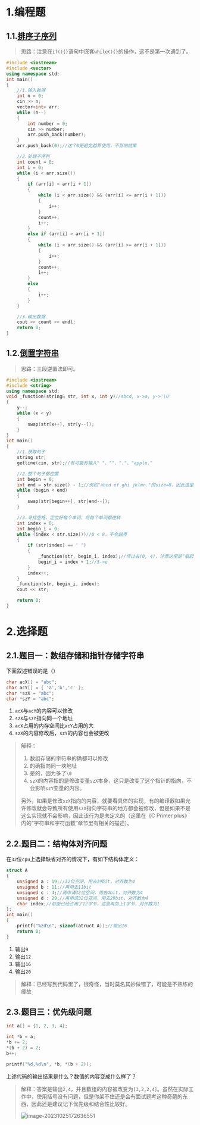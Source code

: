 # 1.编程题

## 1.1.[排序子序列](https://www.nowcoder.com/questionTerminal/2d3f6ddd82da445d804c95db22dcc471)

>   思路：注意在`if(){}`语句中嵌套`while(){}`的操作，这不是第一次遇到了。

```cpp
#include <iostream>
#include <vector>
using namespace std;
int main()
{
	//1.输入数据
	int n = 0;
	cin >> n;
	vector<int> arr;
	while (n--)
	{
		int number = 0;
		cin >> number;
		arr.push_back(number);
	}
	arr.push_back(0);//这个0是避免越界使用，不影响结果

	//2.处理子序列
	int count = 0;
	int i = 0;
	while (i < arr.size())
	{
		if (arr[i] < arr[i + 1])
		{
			while (i < arr.size() && (arr[i] <= arr[i + 1]))
			{
				i++;
			}
			count++;
			i++;
		}
		else if (arr[i] > arr[i + 1])
		{
			while (i < arr.size() && (arr[i] >= arr[i + 1]))
			{
				i++;
			}
			count++;
			i++;
		}
		else
		{
			i++;
		}
	}

	//3.输出数据
	cout << count << endl;
	return 0;
}
```

## 1.2.[倒置字符串](https://www.nowcoder.com/questionTerminal/8869d99cf1264e60a6d9eff4295e5bab)

>   思路：三段逆置法即可。

```cpp
#include <iostream>
#include <string>
using namespace std;
void _function(string& str, int x, int y)//abcd, x->a, y->'\0'
{
    y--;
    while (x < y)
    {
        swap(str[x++], str[y--]);
    }
}
int main()
{
    //1.获取句子
    string str;
    getline(cin, str);//有可能有输入" "、""、"."、"apple."

    //2.整个句子都逆置
    int begin = 0;
    int end = str.size() - 1;//例如"abcd ef ghi jklmn."的size=8，因此这里end为7
    while (begin < end)
    {
        swap(str[begin++], str[end--]);
    }

    //3.寻找空格，定位好每个单词，将每个单词都逆转
    int index = 0;
    int begin_i = 0;
    while (index < str.size())//0 < 8，不会越界
    {
        if (str[index] == ' ')
        {
            _function(str, begin_i, index);//传过去(0, 4)，注意这里是“框起一个单词”
            begin_i = index + 1;//5->e
        }
        index++;
    }
    _function(str, begin_i, index);
    cout << str;

    return 0;
}
```

# 2.选择题

## 2.1.题目一：数组存储和指针存储字符串

下面叙述错误的是（）

```cpp
char acX[] = "abc"; 
char acY[] = { 'a','b','c' }; 
char *szX = "abc"; 
char *szY = "abc";
```

1.   `acX`与`acY`的内容可以修改 
2.   `szX`与`szY`指向同一个地址
3.   `acX`占用的内存空间比`acY`占用的大
4.   `szX`的内容修改后，`szY`的内容也会被更改

>   解释：
>
>   1.   数组存储的字符串的确都可以修改
>   2.   的确指向同一块地址
>   3.   是的，因为多了`\0`
>   4.   `szX`的内容指的是修改变量`szX`本身，这只是改变了这个指针的指向，不会影响`szY`变量的内容。
>
>   另外，如果是修改`szX`指向的内容，就要看具体的实现，有的编译器如果允许修改就会导致所有使用`szX`指向字符串的地方都会被修改，但是如果不是这么实现就不会影响，因此该行为是未定义的（这里在《C Primer plus》内的“字符串和字符函数”章节里有相关的描述）。

## 2.2.题目二：结构体对齐问题

在`32`位`cpu`上选择缺省对齐的情况下，有如下结构体定义： 

```cpp
struct A
{     
    unsigned a : 19;//32位空间，用去19bit，对齐数为4
    unsigned b : 11;//再用去11bit
    unsigned c : 4;//再申请32位空间，用去4bit，对齐数为4
    unsigned d : 29;//再申请32位空间，用去29bit，对齐数为4
    char index;//前面已经占用了12字节，这里再加上1字节，对齐数为1
};
int main()
{
    printf("%zd\n", sizeof(atruct A));//输出16
    return 0;
}
```

1.   输出`9`
2.   输出`12`
3.   输出`16`
4.   输出`20`

>   解释：已经写到代码里了，很奇怪，当时莫名其妙做错了，可能是不熟练的缘故

## 2.3.题目三：优先级问题

```cpp
int a[] = {1, 2, 3, 4}; 

int *b = a; 
*b += 2; 
*(b + 2) = 2; 
b++;

printf("%d,%d\n", *b, *(b + 2));
```

上述代码的输出结果是什么？数值的内容变成什么样了？

>   解释：答案是输出`2,4`，并且数组的内容被改变为`[3,2,2,4]`。虽然在实际工作中，使用括号没有问题，但是你架不住还是会有面试题考这种奇葩的东西，因此还是建议记下优先级和结合性比较好。
>
>   ![image-20231025172636551](./assets/image-20231025172636551.png)